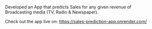 Developed an App that predicts Sales for any given revenue of Broadcasting media (TV, Radio & Newspaper).

Check out the app live on: https://sales-prediction-app.onrender.com/
